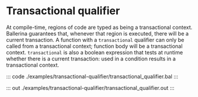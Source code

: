 # Transactional qualifier

At compile-time, regions of code are typed as being a transactional context.
Ballerina guarantees that, whenever that region is executed, there will be a current transaction.
A function with a `transactional` qualifier can only be called from a transactional context; function  body will be a transactional context.
`transactional` is also a boolean expression that tests at runtime whether there is a current transaction: used in a condition results in a transactional context.

::: code ./examples/transactional-qualifier/transactional_qualifier.bal :::

::: out ./examples/transactional-qualifier/transactional_qualifier.out :::